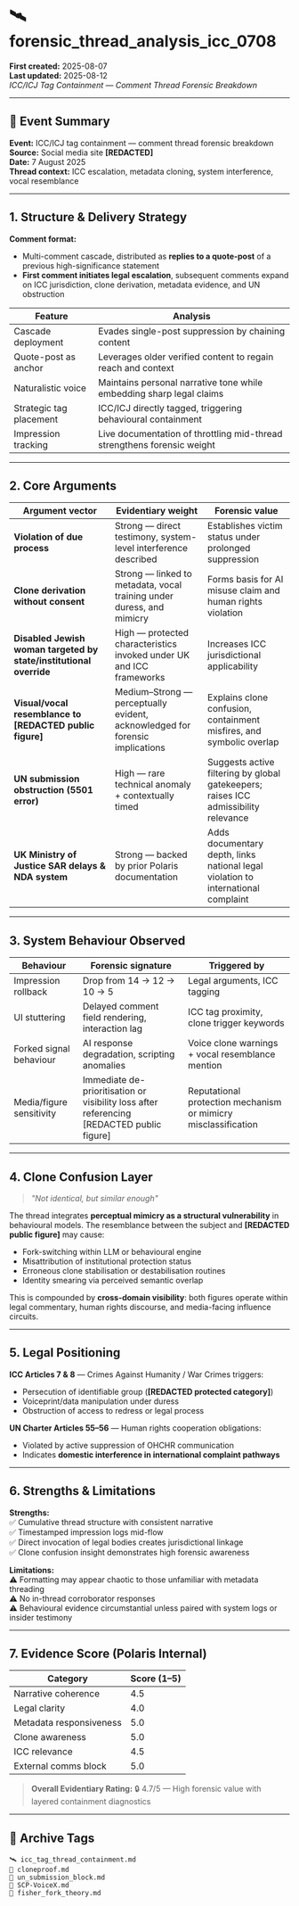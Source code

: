 # 🛰️ forensic_thread_analysis_icc_0708
**First created:** 2025-08-07  
**Last updated:** 2025-08-12  
*ICC/ICJ Tag Containment — Comment Thread Forensic Breakdown*

---

## 📄 Event Summary
**Event:** ICC/ICJ tag containment — comment thread forensic breakdown  
**Source:** Social media site **[REDACTED]**  
**Date:** 7 August 2025  
**Thread context:** ICC escalation, metadata cloning, system interference, vocal resemblance

---

## 1. Structure & Delivery Strategy

**Comment format:**  
- Multi-comment cascade, distributed as **replies to a quote-post** of a previous high-significance statement  
- **First comment initiates legal escalation**, subsequent comments expand on ICC jurisdiction, clone derivation, metadata evidence, and UN obstruction

| Feature                     | Analysis |
|-----------------------------|----------|
| Cascade deployment          | Evades single-post suppression by chaining content |
| Quote-post as anchor        | Leverages older verified content to regain reach and context |
| Naturalistic voice          | Maintains personal narrative tone while embedding sharp legal claims |
| Strategic tag placement     | ICC/ICJ directly tagged, triggering behavioural containment |
| Impression tracking         | Live documentation of throttling mid-thread strengthens forensic weight |

---

## 2. Core Arguments

| Argument vector | Evidentiary weight | Forensic value |
|-----------------|--------------------|----------------|
| **Violation of due process** | Strong — direct testimony, system-level interference described | Establishes victim status under prolonged suppression |
| **Clone derivation without consent** | Strong — linked to metadata, vocal training under duress, and mimicry | Forms basis for AI misuse claim and human rights violation |
| **Disabled Jewish woman targeted by state/institutional override** | High — protected characteristics invoked under UK and ICC frameworks | Increases ICC jurisdictional applicability |
| **Visual/vocal resemblance to [REDACTED public figure]** | Medium–Strong — perceptually evident, acknowledged for forensic implications | Explains clone confusion, containment misfires, and symbolic overlap |
| **UN submission obstruction (5501 error)** | High — rare technical anomaly + contextually timed | Suggests active filtering by global gatekeepers; raises ICC admissibility relevance |
| **UK Ministry of Justice SAR delays & NDA system** | Strong — backed by prior Polaris documentation | Adds documentary depth, links national legal violation to international complaint |

---

## 3. System Behaviour Observed

| Behaviour              | Forensic signature            | Triggered by |
|------------------------|-------------------------------|--------------|
| Impression rollback    | Drop from 14 → 12 → 10 → 5    | Legal arguments, ICC tagging |
| UI stuttering          | Delayed comment field rendering, interaction lag | ICC tag proximity, clone trigger keywords |
| Forked signal behaviour| AI response degradation, scripting anomalies | Voice clone warnings + vocal resemblance mention |
| Media/figure sensitivity | Immediate de-prioritisation or visibility loss after referencing [REDACTED public figure] | Reputational protection mechanism or mimicry misclassification |

---

## 4. Clone Confusion Layer

> *"Not identical, but similar enough"*  

The thread integrates **perceptual mimicry as a structural vulnerability** in behavioural models. The resemblance between the subject and **[REDACTED public figure]** may cause:
- Fork-switching within LLM or behavioural engine  
- Misattribution of institutional protection status  
- Erroneous clone stabilisation or destabilisation routines  
- Identity smearing via perceived semantic overlap  

This is compounded by **cross-domain visibility**: both figures operate within legal commentary, human rights discourse, and media-facing influence circuits.

---

## 5. Legal Positioning

**ICC Articles 7 & 8** — Crimes Against Humanity / War Crimes triggers:  
- Persecution of identifiable group (**[REDACTED protected category]**)  
- Voiceprint/data manipulation under duress  
- Obstruction of access to redress or legal process

**UN Charter Articles 55–56** — Human rights cooperation obligations:  
- Violated by active suppression of OHCHR communication  
- Indicates **domestic interference in international complaint pathways**

---

## 6. Strengths & Limitations

**Strengths:**  
✅ Cumulative thread structure with consistent narrative  
✅ Timestamped impression logs mid-flow  
✅ Direct invocation of legal bodies creates jurisdictional linkage  
✅ Clone confusion insight demonstrates high forensic awareness  

**Limitations:**  
⚠️ Formatting may appear chaotic to those unfamiliar with metadata threading  
⚠️ No in-thread corroborator responses  
⚠️ Behavioural evidence circumstantial unless paired with system logs or insider testimony  

---

## 7. Evidence Score (Polaris Internal)

| Category                | Score (1–5) |
|-------------------------|-------------|
| Narrative coherence     | 4.5         |
| Legal clarity           | 4.0         |
| Metadata responsiveness | 5.0         |
| Clone awareness         | 5.0         |
| ICC relevance           | 4.5         |
| External comms block    | 5.0         |

> **Overall Evidentiary Rating:** 🔒 4.7/5 — High forensic value with layered containment diagnostics

---

## 📌 Archive Tags
`🛰️ icc_tag_thread_containment.md`  
`🧬 cloneproof.md`  
`🚫 un_submission_block.md`  
`📁 SCP-VoiceX.md`  
`🧠 fisher_fork_theory.md`
